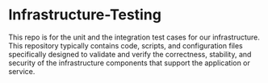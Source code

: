 # Infrastructure-Testing
This repo is for the unit and the integration test cases for our infrastructure. This repository typically contains code, scripts, and configuration files specifically designed to validate and verify the correctness, stability, and security of the infrastructure components that support the application or service.
